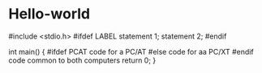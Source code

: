 # Hello-world
#include <stdio.h>
#ifdef LABEL
    statement 1;
    statement 2;
#endif

int main()
{
  #ifdef PCAT
    code for a PC/AT
  #else
    code for aa PC/XT
  #endif
  code common to both computers
  return 0;
}
